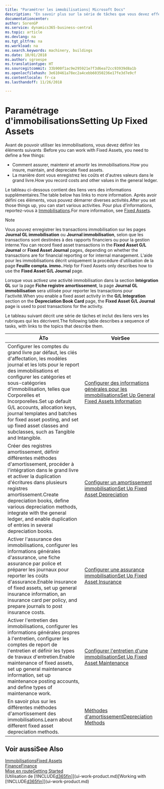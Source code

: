 ```yaml
---
title: "Paramétrer les immobilisations| Microsoft Docs"
description: "En savoir plus sur la série de tâches que vous devez effectuer pour configurer les immobilisations, telles que les machines ou les bâtiments."
documentationcenter: 
author: SorenGP
ms.service: dynamics365-business-central
ms.topic: article
ms.devlang: na
ms.tgt_pltfrm: na
ms.workload: na
ms.search.keywords: machinery, buildings
ms.date: 10/01/2018
ms.author: sgroespe
ms.translationtype: HT
ms.sourcegitcommit: 33b900f1ac9e295921e7f3d6ea72cc93939d8a1b
ms.openlocfilehash: 3e610461a78ec2a4cebb60350236e17fe3d7e9cf
ms.contentlocale: fr-ca
ms.lasthandoff: 11/26/2018

---
```

# <a name="setting-up-fixed-assets"></a><span data-ttu-id="f4cb0-103">Paramétrage d'immobilisations</span><span class="sxs-lookup"><span data-stu-id="f4cb0-103">Setting Up Fixed Assets</span></span>
<span data-ttu-id="f4cb0-104">Avant de pouvoir utiliser les immobilisations, vous devez définir les éléments suivants :</span><span class="sxs-lookup"><span data-stu-id="f4cb0-104">Before you can work with Fixed Assets, you need to define a few things:</span></span>  

* <span data-ttu-id="f4cb0-105">Comment assurer, maintenir et amortir les immobilisations.</span><span class="sxs-lookup"><span data-stu-id="f4cb0-105">How you insure, maintain, and depreciate fixed assets.</span></span>  
* <span data-ttu-id="f4cb0-106">La manière dont vous enregistrez les coûts et d'autres valeurs dans le grand livre.</span><span class="sxs-lookup"><span data-stu-id="f4cb0-106">How you record costs and other values in the general ledger.</span></span>  

<span data-ttu-id="f4cb0-107">Le tableau ci-dessous contient des liens vers des informations supplémentaires.</span><span class="sxs-lookup"><span data-stu-id="f4cb0-107">The table below has links to more information.</span></span> <span data-ttu-id="f4cb0-108">Après avoir défini ces éléments, vous pouvez démarrer diverses activités.</span><span class="sxs-lookup"><span data-stu-id="f4cb0-108">After you set those things up, you can start various activities.</span></span> <span data-ttu-id="f4cb0-109">Pour plus d'informations, reportez-vous à [Immobilisations](fa-manage.md).</span><span class="sxs-lookup"><span data-stu-id="f4cb0-109">For more information, see [Fixed Assets](fa-manage.md).</span></span>  

> [!NOTE]  
>   <span data-ttu-id="f4cb0-110">Vous pouvez enregistrer les transactions immobilisation sur les pages **Journal GL immobilisation** ou **Journal immobilisation**, selon que les transactions sont destinées à des rapports financiers ou pour la gestion interne.</span><span class="sxs-lookup"><span data-stu-id="f4cb0-110">You can record fixed asset transactions in the **Fixed Asset G/L Journal** or **Fixed Asset Journal** pages, depending on whether the transactions are for financial reporting or for internal management.</span></span> <span data-ttu-id="f4cb0-111">L'aide pour les immobilisations décrit uniquement la procédure d'utilisation de la page **Feuille compta. immo.**.</span><span class="sxs-lookup"><span data-stu-id="f4cb0-111">Help for Fixed Assets only describes how to use the **Fixed Asset G/L Journal** page.</span></span>  

<span data-ttu-id="f4cb0-112">Lorsque vous activez une activité immobilisation dans la section **Intégration GL** sur la page **Fiche registre amortissement**, la page **Journal GL immobilisation** sera utilisée pour reporter les transactions pour l'activité.</span><span class="sxs-lookup"><span data-stu-id="f4cb0-112">When you enable a fixed asset activity in the **G/L Integration** section on the **Depreciation Book Card** page, the **Fixed Asset G/L Journal** page is used to post transactions for the activity.</span></span>

<span data-ttu-id="f4cb0-113">Le tableau suivant décrit une série de tâches et inclut des liens vers les rubriques qui les décrivent.</span><span class="sxs-lookup"><span data-stu-id="f4cb0-113">The following table describes a sequence of tasks, with links to the topics that describe them.</span></span>  

| <span data-ttu-id="f4cb0-114">À</span><span class="sxs-lookup"><span data-stu-id="f4cb0-114">To</span></span> | <span data-ttu-id="f4cb0-115">Voir</span><span class="sxs-lookup"><span data-stu-id="f4cb0-115">See</span></span> |
| --- | --- |
| <span data-ttu-id="f4cb0-116">Configurer les comptes du grand livre par défaut, les clés d'affectation, les modèles journal et les lots pour le report des immobilisations et configurer les catégories et sous-catégories d'immobilisation, telles que Corporelles et Incorporelles.</span><span class="sxs-lookup"><span data-stu-id="f4cb0-116">Set up default G/L accounts, allocation keys, journal templates and batches for fixed asset posting, and set up fixed asset classes and subclasses, such as Tangible and Intangible.</span></span> |[<span data-ttu-id="f4cb0-117">Configurer des informations générales pour les immobilisations</span><span class="sxs-lookup"><span data-stu-id="f4cb0-117">Set Up General Fixed Assets Information</span></span>](fa-how-setup-general.md) |
| <span data-ttu-id="f4cb0-118">Créer des registres amortissement, définir différentes méthodes d'amortissement, procéder à l'intégration dans le grand livre et activer la duplication d'écritures dans plusieurs registres amortissement.</span><span class="sxs-lookup"><span data-stu-id="f4cb0-118">Create depreciation books, define various depreciation methods, integrate with the general ledger, and enable duplication of entries in several depreciation books.</span></span> |[<span data-ttu-id="f4cb0-119">Configurer un amortissement immobilisation</span><span class="sxs-lookup"><span data-stu-id="f4cb0-119">Set Up Fixed Asset Depreciation</span></span>](fa-how-setup-depreciation.md) |
| <span data-ttu-id="f4cb0-120">Activer l'assurance des immobilisations, configurer les informations générales d'assurance, une fiche assurance par police et préparer les journaux pour reporter les coûts d'assurance.</span><span class="sxs-lookup"><span data-stu-id="f4cb0-120">Enable insurance of fixed assets, set up general insurance information, an insurance card per policy, and prepare journals to post insurance costs.</span></span> |[<span data-ttu-id="f4cb0-121">Configurer une assurance immobilisation</span><span class="sxs-lookup"><span data-stu-id="f4cb0-121">Set Up Fixed Asset Insurance</span></span>](fa-how-setup-insurance.md) |
| <span data-ttu-id="f4cb0-122">Activer l'entretien des immobilisations, configurer les informations générales propres à l'entretien, configurer les comptes de report de l'entretien et définir les types de travaux d'entretien.</span><span class="sxs-lookup"><span data-stu-id="f4cb0-122">Enable maintenance of fixed assets, set up general maintenance information, set up maintenance posting accounts, and define types of maintenance work.</span></span> |[<span data-ttu-id="f4cb0-123">Configurer l'entretien d'une immobilisation</span><span class="sxs-lookup"><span data-stu-id="f4cb0-123">Set Up Fixed Asset Maintenance</span></span>](fa-how-setup-maintenance.md) |
| <span data-ttu-id="f4cb0-124">En savoir plus sur les différentes méthodes d'amortissement des immobilisations.</span><span class="sxs-lookup"><span data-stu-id="f4cb0-124">Learn about different fixed asset depreciation methods.</span></span> |[<span data-ttu-id="f4cb0-125">Méthodes d'amortissement</span><span class="sxs-lookup"><span data-stu-id="f4cb0-125">Depreciation Methods</span></span>](fa-depreciation-methods.md) |

## <a name="see-also"></a><span data-ttu-id="f4cb0-126">Voir aussi</span><span class="sxs-lookup"><span data-stu-id="f4cb0-126">See Also</span></span>
[<span data-ttu-id="f4cb0-127">Immobilisations</span><span class="sxs-lookup"><span data-stu-id="f4cb0-127">Fixed Assets</span></span>](fa-manage.md)  
[<span data-ttu-id="f4cb0-128">Finance</span><span class="sxs-lookup"><span data-stu-id="f4cb0-128">Finance</span></span>](finance.md)  
[<span data-ttu-id="f4cb0-129">Mise en route</span><span class="sxs-lookup"><span data-stu-id="f4cb0-129">Getting Started</span></span>](product-get-started.md)  
<span data-ttu-id="f4cb0-130">[Utilisation de [!INCLUDE[d365fin](includes/d365fin_md.md)]](ui-work-product.md)</span><span class="sxs-lookup"><span data-stu-id="f4cb0-130">[Working with [!INCLUDE[d365fin](includes/d365fin_md.md)]](ui-work-product.md)</span></span>

